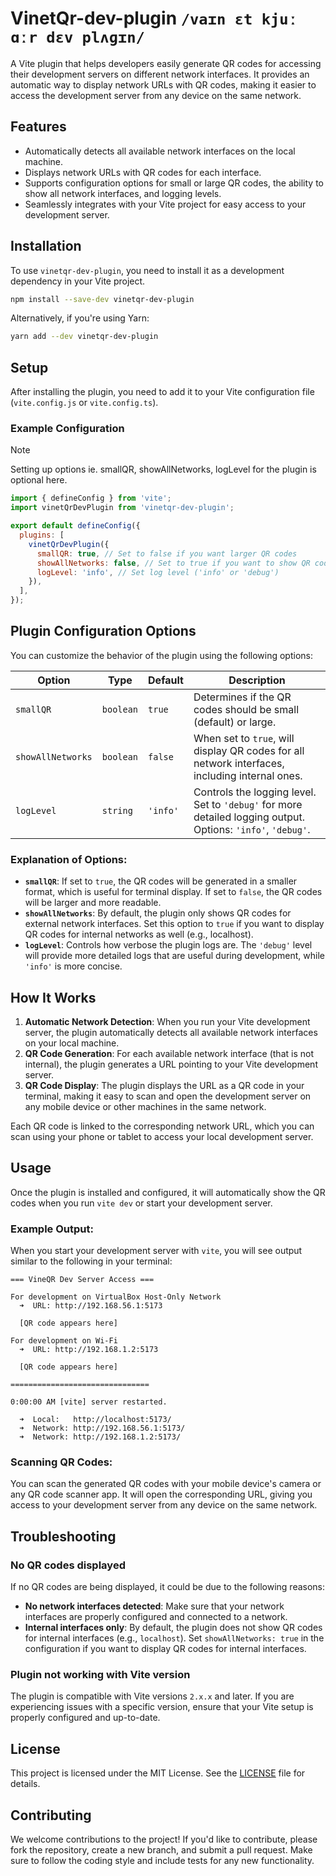 # VinetQr-dev-plugin ```/vaɪn ɛt kjuː ɑːr dɛv plʌɡɪn/```

A Vite plugin that helps developers easily generate QR codes for accessing their development servers on different network interfaces. It provides an automatic way to display network URLs with QR codes, making it easier to access the development server from any device on the same network.

## Features

- Automatically detects all available network interfaces on the local machine.
- Displays network URLs with QR codes for each interface.
- Supports configuration options for small or large QR codes, the ability to show all network interfaces, and logging levels.
- Seamlessly integrates with your Vite project for easy access to your development server.

## Installation

To use `vinetqr-dev-plugin`, you need to install it as a development dependency in your Vite project.

```bash
npm install --save-dev vinetqr-dev-plugin
```

Alternatively, if you're using Yarn:

```bash
yarn add --dev vinetqr-dev-plugin
```

## Setup

After installing the plugin, you need to add it to your Vite configuration file (`vite.config.js` or `vite.config.ts`).

### Example Configuration

> [!NOTE]
> Setting up options ie. smallQR, showAllNetworks, logLevel  for the plugin is optional here.


```javascript
import { defineConfig } from 'vite';
import vinetQrDevPlugin from 'vinetqr-dev-plugin';

export default defineConfig({
  plugins: [
    vinetQrDevPlugin({
      smallQR: true, // Set to false if you want larger QR codes
      showAllNetworks: false, // Set to true if you want to show QR codes for internal network interfaces too
      logLevel: 'info', // Set log level ('info' or 'debug')
    }),
  ],
});
```

## Plugin Configuration Options

You can customize the behavior of the plugin using the following options:

| Option            | Type     | Default  | Description |
|-------------------|----------|----------|-------------|
| `smallQR`         | `boolean`| `true`   | Determines if the QR codes should be small (default) or large. |
| `showAllNetworks` | `boolean`| `false`  | When set to `true`, will display QR codes for all network interfaces, including internal ones. |
| `logLevel`        | `string` | `'info'` | Controls the logging level. Set to `'debug'` for more detailed logging output. Options: `'info'`, `'debug'`. |

### Explanation of Options:

- **`smallQR`**: If set to `true`, the QR codes will be generated in a smaller format, which is useful for terminal display. If set to `false`, the QR codes will be larger and more readable.
- **`showAllNetworks`**: By default, the plugin only shows QR codes for external network interfaces. Set this option to `true` if you want to display QR codes for internal networks as well (e.g., localhost).
- **`logLevel`**: Controls how verbose the plugin logs are. The `'debug'` level will provide more detailed logs that are useful during development, while `'info'` is more concise.

## How It Works

1. **Automatic Network Detection**: When you run your Vite development server, the plugin automatically detects all available network interfaces on your local machine.
2. **QR Code Generation**: For each available network interface (that is not internal), the plugin generates a URL pointing to your Vite development server.
3. **QR Code Display**: The plugin displays the URL as a QR code in your terminal, making it easy to scan and open the development server on any mobile device or other machines in the same network.

Each QR code is linked to the corresponding network URL, which you can scan using your phone or tablet to access your local development server.

## Usage

Once the plugin is installed and configured, it will automatically show the QR codes when you run `vite dev` or start your development server.

### Example Output:

When you start your development server with `vite`, you will see output similar to the following in your terminal:

```
=== VineQR Dev Server Access ===

For development on VirtualBox Host-Only Network
  ➜  URL: http://192.168.56.1:5173

  [QR code appears here]

For development on Wi-Fi
  ➜  URL: http://192.168.1.2:5173

  [QR code appears here]

===============================

0:00:00 AM [vite] server restarted.

  ➜  Local:   http://localhost:5173/
  ➜  Network: http://192.168.56.1:5173/
  ➜  Network: http://192.168.1.2:5173/
```

### Scanning QR Codes:

You can scan the generated QR codes with your mobile device's camera or any QR code scanner app. It will open the corresponding URL, giving you access to your development server from any device on the same network.

## Troubleshooting

### No QR codes displayed

If no QR codes are being displayed, it could be due to the following reasons:
- **No network interfaces detected**: Make sure that your network interfaces are properly configured and connected to a network.
- **Internal interfaces only**: By default, the plugin does not show QR codes for internal interfaces (e.g., `localhost`). Set `showAllNetworks: true` in the configuration if you want to display QR codes for internal interfaces.

### Plugin not working with Vite version

The plugin is compatible with Vite versions `2.x.x` and later. If you are experiencing issues with a specific version, ensure that your Vite setup is properly configured and up-to-date.

## License

This project is licensed under the MIT License. See the [LICENSE](LICENSE) file for details.

## Contributing

We welcome contributions to the project! If you'd like to contribute, please fork the repository, create a new branch, and submit a pull request. Make sure to follow the coding style and include tests for any new functionality.
